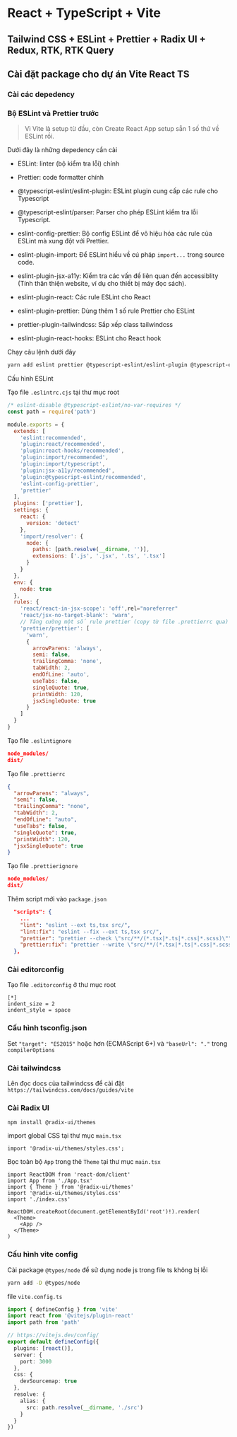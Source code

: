 # React + TypeScript + Vite
## Tailwind CSS + ESLint + Prettier + Radix UI + Redux, RTK, RTK Query

## Cài đặt package cho dự án Vite React TS

### Cài các depedency

### Bộ ESLint và Prettier trước

> Vì Vite là setup từ đầu, còn Create React App setup sẵn 1 số thứ về ESLint rồi.

Dưới đây là những depedency cần cài

- ESLint: linter (bộ kiểm tra lỗi) chính

- Prettier: code formatter chính

- @typescript-eslint/eslint-plugin: ESLint plugin cung cấp các rule cho Typescript

- @typescript-eslint/parser: Parser cho phép ESLint kiểm tra lỗi Typescript.

- eslint-config-prettier: Bộ config ESLint để vô hiệu hóa các rule của ESLint mà xung đột với Prettier.

- eslint-plugin-import: Để ESLint hiểu về cú pháp `import...` trong source code.

- eslint-plugin-jsx-a11y: Kiểm tra các vấn đề liên quan đến accessiblity (Tính thân thiện website, ví dụ cho thiết bị máy đọc sách).

- eslint-plugin-react: Các rule ESLint cho React

- eslint-plugin-prettier: Dùng thêm 1 số rule Prettier cho ESLint

- prettier-plugin-tailwindcss: Sắp xếp class tailwindcss

- eslint-plugin-react-hooks: ESLint cho React hook

Chạy câu lệnh dưới đây

```bash
yarn add eslint prettier @typescript-eslint/eslint-plugin @typescript-eslint/parser eslint-config-prettier eslint-plugin-import eslint-plugin-jsx-a11y eslint-plugin-react eslint-plugin-prettier prettier-plugin-tailwindcss eslint-plugin-react-hooks -D
```

Cấu hình ESLint

Tạo file `.eslintrc.cjs` tại thư mục root

```js
/* eslint-disable @typescript-eslint/no-var-requires */
const path = require('path')

module.exports = {
  extends: [
    'eslint:recommended',
    'plugin:react/recommended',
    'plugin:react-hooks/recommended',
    'plugin:import/recommended',
    'plugin:import/typescript',
    'plugin:jsx-a11y/recommended',
    'plugin:@typescript-eslint/recommended',
    'eslint-config-prettier',
    'prettier'
  ],
  plugins: ['prettier'],
  settings: {
    react: {
      version: 'detect'
    },
    'import/resolver': {
      node: {
        paths: [path.resolve(__dirname, '')],
        extensions: ['.js', '.jsx', '.ts', '.tsx']
      }
    }
  },
  env: {
    node: true
  },
  rules: {
    'react/react-in-jsx-scope': 'off',rel="noreferrer"
    'react/jsx-no-target-blank': 'warn',
    // Tăng cường một số rule prettier (copy từ file .prettierrc qua)
    'prettier/prettier': [
      'warn',
      {
        arrowParens: 'always',
        semi: false,
        trailingComma: 'none',
        tabWidth: 2,
        endOfLine: 'auto',
        useTabs: false,
        singleQuote: true,
        printWidth: 120,
        jsxSingleQuote: true
      }
    ]
  }
}
```

Tạo file `.eslintignore`

```json
node_modules/
dist/
```

Tạo file `.prettierrc`

```json
{
  "arrowParens": "always",
  "semi": false,
  "trailingComma": "none",
  "tabWidth": 2,
  "endOfLine": "auto",
  "useTabs": false,
  "singleQuote": true,
  "printWidth": 120,
  "jsxSingleQuote": true
}
```

Tạo file `.prettierignore`

```json
node_modules/
dist/
```

Thêm script mới vào `package.json`

```json
  "scripts": {
    ...
    "lint": "eslint --ext ts,tsx src/",
    "lint:fix": "eslint --fix --ext ts,tsx src/",
    "prettier": "prettier --check \"src/**/(*.tsx|*.ts|*.css|*.scss)\"",
    "prettier:fix": "prettier --write \"src/**/(*.tsx|*.ts|*.css|*.scss)\""
  },
```

### Cài editorconfig

Tạo file `.editorconfig` ở thư mục root

```EditorConfig
[*]
indent_size = 2
indent_style = space
```

### Cấu hình tsconfig.json

Set `"target": "ES2015"` hoặc hơn (ECMAScript 6+) và `"baseUrl": "."` trong `compilerOptions`

### Cài tailwindcss

Lên đọc docs của tailwindcss để cài đặt `https://tailwindcss.com/docs/guides/vite`

### Cài Radix UI

```
npm install @radix-ui/themes
```

import global CSS tại thư mục `main.tsx`
```
import '@radix-ui/themes/styles.css';
```

Bọc toàn bộ `App` trong thẻ `Theme` tại thư mục `main.tsx`
```
import ReactDOM from 'react-dom/client'
import App from './App.tsx'
import { Theme } from '@radix-ui/themes'
import '@radix-ui/themes/styles.css'
import './index.css'

ReactDOM.createRoot(document.getElementById('root')!).render(
  <Theme>
    <App />
  </Theme>
)
```

### Cấu hình vite config

Cài package `@types/node` để sử dụng node js trong file ts không bị lỗi

```bash
yarn add -D @types/node
```

file `vite.config.ts`

```ts
import { defineConfig } from 'vite'
import react from '@vitejs/plugin-react'
import path from 'path'

// https://vitejs.dev/config/
export default defineConfig({
  plugins: [react()],
  server: {
    port: 3000
  },
  css: {
    devSourcemap: true
  },
  resolve: {
    alias: {
      src: path.resolve(__dirname, './src')
    }
  }
})
```